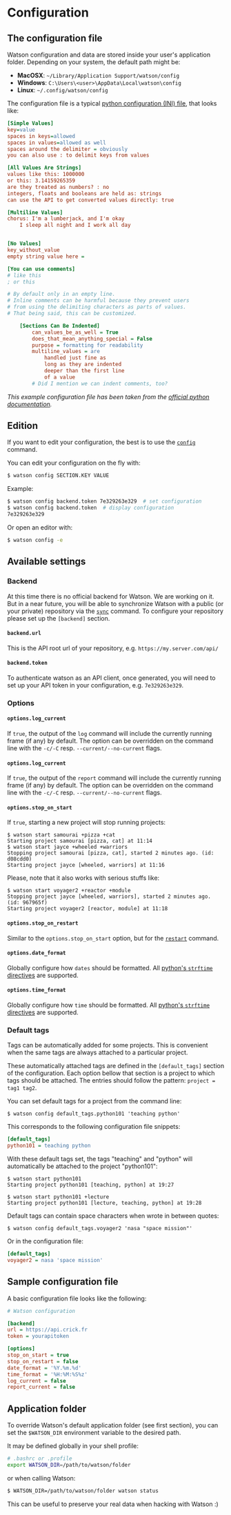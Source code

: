# Configuration

## The configuration file

Watson configuration and data are stored inside your user's application folder. Depending on your system, the default path might be:

* **MacOSX**: `~/Library/Application Support/watson/config`
* **Windows**: `C:\Users\<user>\AppData\Local\watson\config`
* **Linux**: `~/.config/watson/config`

The configuration file is a typical [python configuration (INI) file](https://docs.python.org/3.4/library/configparser.html#supported-ini-file-structure), that looks like:

```ini
[Simple Values]
key=value
spaces in keys=allowed
spaces in values=allowed as well
spaces around the delimiter = obviously
you can also use : to delimit keys from values

[All Values Are Strings]
values like this: 1000000
or this: 3.14159265359
are they treated as numbers? : no
integers, floats and booleans are held as: strings
can use the API to get converted values directly: true

[Multiline Values]
chorus: I'm a lumberjack, and I'm okay
    I sleep all night and I work all day


[No Values]
key_without_value
empty string value here =

[You can use comments]
# like this
; or this

# By default only in an empty line.
# Inline comments can be harmful because they prevent users
# from using the delimiting characters as parts of values.
# That being said, this can be customized.

    [Sections Can Be Indented]
        can_values_be_as_well = True
        does_that_mean_anything_special = False
        purpose = formatting for readability
        multiline_values = are
            handled just fine as
            long as they are indented
            deeper than the first line
            of a value
        # Did I mention we can indent comments, too?
```

_This example configuration file has been taken from the [official python documentation](https://docs.python.org/3.4/library/configparser.html#supported-ini-file-structure)._


## Edition

If you want to edit your configuration, the best is to use the [`config`](./commands/#config) command.

You can edit your configuration on the fly with:

```bash
$ watson config SECTION.KEY VALUE
```

Example:

```bash
$ watson config backend.token 7e329263e329  # set configuration
$ watson config backend.token  # display configuration
7e329263e329
```

Or open an editor with:

```bash
$ watson config -e
```

## Available settings

### Backend

At this time there is no official backend for Watson. We are working on it. But in a near future, you will be able to synchronize Watson with a public (or your private) repository via the [`sync`](./commands.md#sync) command. To configure your repository please set up the `[backend]` section.

#### `backend.url`

This is the API root url of your repository, e.g. `https://my.server.com/api/`

#### `backend.token`

To authenticate watson as an API client, once generated, you will need to set up your API token in your configuration, e.g. `7e329263e329`.

### Options

#### `options.log_current`

If `true`, the output of the `log` command will include the currently running
frame (if any) by default. The option can be overridden on the command line
with the `-c/-C` resp. `--current/--no-current` flags.

#### `options.log_current`

If `true`, the output of the `report` command will include the currently
running frame (if any) by default. The option can be overridden on the
command line with the `-c/-C` resp. `--current/--no-current` flags.

#### `options.stop_on_start`

If `true`, starting a new project will stop running projects:

```
$ watson start samourai +pizza +cat
Starting project samourai [pizza, cat] at 11:14
$ watson start jayce +wheeled +warriors
Stopping project samourai [pizza, cat], started 2 minutes ago. (id: d08cdd0)
Starting project jayce [wheeled, warriors] at 11:16
```

Please, note that it also works with serious stuffs like:

```
$ watson start voyager2 +reactor +module
Stopping project jayce [wheeled, warriors], started 2 minutes ago. (id: 967965f)
Starting project voyager2 [reactor, module] at 11:18
```

#### `options.stop_on_restart`

Similar to the `options.stop_on_start` option, but for the [`restart`](./commands.md#restart) command.

#### `options.date_format`

Globally configure how `dates` should be formatted. All [python's `strftime` directives](http://strftime.org) are supported.

#### `options.time_format`

Globally configure how `time` should be formatted. All [python's `strftime` directives](http://strftime.org) are supported.

### Default tags

Tags can be automatically added for some projects. This is convenient when the
same tags are always attached to a particular project.

These automatically attached tags are defined in the `[default_tags]` section
of the configuration. Each option bellow that section is a project to which
tags should be attached. The entries should follow the pattern: `project = tag1 tag2`.

You can set default tags for a project from the command line:

```
$ watson config default_tags.python101 'teaching python'
```

This corresponds to the following configuration file snippets:

```ini
[default_tags]
python101 = teaching python
```

With these default tags set, the tags "teaching" and "python" will
automatically be attached to the project "python101":

```
$ watson start python101
Starting project python101 [teaching, python] at 19:27

$ watson start python101 +lecture
Starting project python101 [lecture, teaching, python] at 19:28
```

Default tags can contain space characters when wrote in between quotes:

```
$ watson config default_tags.voyager2 'nasa "space mission"'
```

Or in the configuration file:

```ini
[default_tags]
voyager2 = nasa 'space mission'
```

## Sample configuration file

A basic configuration file looks like the following:

```ini
# Watson configuration

[backend]
url = https://api.crick.fr
token = yourapitoken

[options]
stop_on_start = true
stop_on_restart = false
date_format = '%Y.%m.%d'
time_format = '%H:%M:%S%z'
log_current = false
report_current = false
```

## Application folder

To override Watson's default application folder (see first section), you can set the `$WATSON_DIR` environment variable to the desired path.

It may be defined globally in your shell profile:

```bash
# .bashrc or .profile
export WATSON_DIR=/path/to/watson/folder
```

or when calling Watson:

```bash
$ WATSON_DIR=/path/to/watson/folder watson status
```

This can be useful to preserve your real data when hacking with Watson :)
